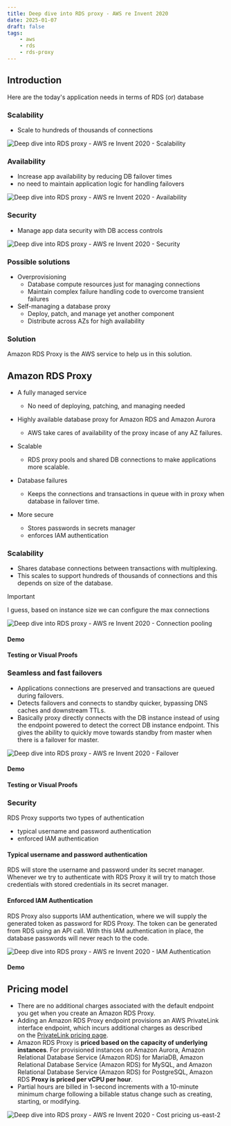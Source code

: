 ```yaml
---
title: Deep dive into RDS proxy - AWS re Invent 2020
date: 2025-01-07
draft: false
tags:
    - aws
    - rds
    - rds-proxy
---
```

## Introduction

Here are the today's application needs in terms of RDS (or) database

### Scalability

- Scale to hundreds of thousands of connections

![Deep dive into RDS proxy - AWS re Invent 2020 - Scalability](images/Deep%20dive%20into%20RDS%20proxy%20-%20AWS%20re%20Invent%202020%20-%20Scalability.png)

### Availability

- Increase app availability by reducing DB failover times
- no need to maintain application logic for handling failovers

![Deep dive into RDS proxy - AWS re Invent 2020 - Availability](images/Deep%20dive%20into%20RDS%20proxy%20-%20AWS%20re%20Invent%202020%20-%20Availability.png)

### Security

- Manage app data security with DB access controls

![Deep dive into RDS proxy - AWS re Invent 2020 - Security](images/Deep%20dive%20into%20RDS%20proxy%20-%20AWS%20re%20Invent%202020%20-%20Security.png)

### Possible solutions

- Overprovisioning
    - Database compute resources just for managing connections
    - Maintain complex failure handling code to overcome transient failures
- Self-managing a database proxy
    - Deploy, patch, and manage yet another component
    - Distribute across AZs for high availability

### Solution

Amazon RDS Proxy is the AWS service to help us in this solution.

## Amazon RDS Proxy

- A fully managed service

    - No need of deploying, patching, and managing needed

- Highly available database proxy for Amazon RDS and Amazon Aurora

    - AWS take cares of availability of the proxy incase of any AZ failures.

- Scalable

    - RDS proxy pools and shared DB connections to make applications more scalable.

- Database failures

    - Keeps the connections and transactions in queue with in proxy when database in failover time.

- More secure
    - Stores passwords in secrets manager
    - enforces IAM authentication

### Scalability

- Shares database connections between transactions with multiplexing.
- This scales to support hundreds of thousands of connections and this depends on size of the database.

> [!important]
>  I guess, based on instance size we can configure the max connections

![Deep dive into RDS proxy - AWS re Invent 2020 - Connection pooling](images/Deep%20dive%20into%20RDS%20proxy%20-%20AWS%20re%20Invent%202020%20-%20Connection%20pooling.png)

#### Demo

#### Testing or Visual Proofs

### Seamless and fast failovers

- Applications connections are preserved and transactions are queued during failovers.
- Detects failovers and connects to standby quicker, bypassing DNS caches and downstream TTLs.
- Basically proxy directly connects with the DB instance instead of using the endpoint powered to detect the correct DB instance endpoint. This gives the ability to quickly move towards standby from master when there is a failover for master.

![Deep dive into RDS proxy - AWS re Invent 2020 - Failover](images/Deep%20dive%20into%20RDS%20proxy%20-%20AWS%20re%20Invent%202020%20-%20Failover.png)

#### Demo

#### Testing or Visual Proofs

### Security

RDS Proxy supports two types of authentication

- typical username and password authentication
- enforced IAM authentication

#### Typical username and password authentication

RDS will store the username and password under its secret manager. Whenever we try to authenticate with RDS Proxy it will try to match those credentials with stored credentials in its secret manager.

#### Enforced IAM Authentication

RDS Proxy also supports IAM authentication, where we will supply the generated token as password for RDS Proxy. The token can be generated from RDS using an API call. With this IAM authentication in place, the database passwords will never reach to the code.

![Deep dive into RDS proxy - AWS re Invent 2020 - IAM Authentication](images/Deep%20dive%20into%20RDS%20proxy%20-%20AWS%20re%20Invent%202020%20-%20IAM%20Authentication.png)

#### Demo

## Pricing model

- There are no additional charges associated with the default endpoint you get when you create an Amazon RDS Proxy.
- Adding an Amazon RDS Proxy endpoint provisions an AWS PrivateLink interface endpoint, which incurs additional charges as described on the [PrivateLink pricing page](https://aws.amazon.com/privatelink/pricing/).
- Amazon RDS Proxy is **priced based on the capacity of underlying instances**. For provisioned instances on Amazon Aurora, Amazon Relational Database Service (Amazon RDS) for MariaDB, Amazon Relational Database Service (Amazon RDS) for MySQL, and Amazon Relational Database Service (Amazon RDS) for PostgreSQL, Amazon RDS **Proxy is priced per vCPU per hour**.
- Partial hours are billed in 1-second increments with a 10-minute minimum charge following a billable status change such as creating, starting, or modifying.

![Deep dive into RDS proxy - AWS re Invent 2020 - Cost pricing us-east-2](images/Deep%20dive%20into%20RDS%20proxy%20-%20AWS%20re%20Invent%202020%20-%20Cost%20pricing%20us-east-2.png)
